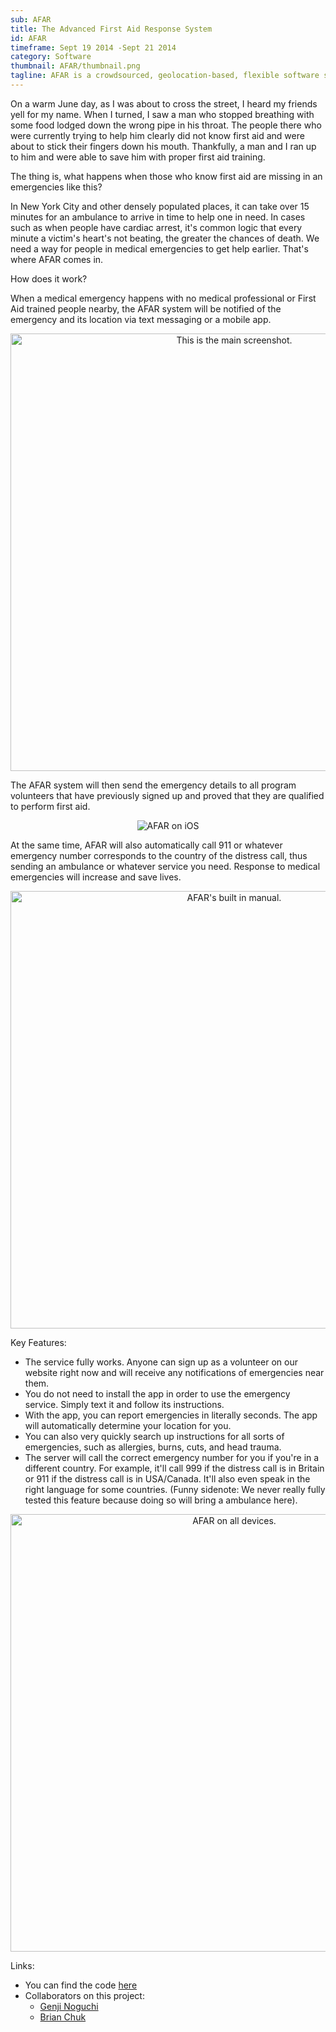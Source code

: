 ```yaml
---
sub: AFAR
title: The Advanced First Aid Response System
id: AFAR
timeframe: Sept 19 2014 -Sept 21 2014
category: Software
thumbnail: AFAR/thumbnail.png
tagline: AFAR is a crowdsourced, geolocation-based, flexible software solution designed to save lives in medical emergencies.
---
```


On a warm June day, as I was about to cross the street, I heard my friends yell for my name. When I turned, I saw a man who stopped breathing with some food lodged down the wrong pipe in his throat. The people there who were currently trying to help him clearly did not know first aid and were about to stick their fingers down his mouth. Thankfully, a man and I ran up to him and were able to save him with proper first aid training.

The thing is, what happens when those who know first aid are missing in an emergencies like this?

In New York City and other densely populated places, it can take over 15 minutes for an ambulance to arrive in time to help one in need. In cases such as when people have cardiac arrest, it's common logic that every minute a victim's heart's not beating, the greater the chances of death. We need a way for people in medical emergencies to get help earlier. That's where AFAR comes in.

How does it work?

When a medical emergency happens with no medical professional or First Aid trained people nearby, the AFAR system will be notified of the emergency and its location via text messaging or a mobile app.


<center>
	<img src="{{site.url}}/res/img/ventures/AFAR/AFARapp_main.png" height="700" alt="This is the main screenshot."/>
</center>


The AFAR system will then send the emergency details to all program volunteers that have previously signed up and proved that they are qualified to perform first aid.


<center>
	<img src="{{site.url}}/res/img/ventures/AFAR/AFARapp_ios.png" alt="AFAR on iOS">
</center>


At the same time, AFAR will also automatically call 911 or whatever emergency number corresponds to the country of the distress call, thus sending an ambulance or whatever service you need.
Response to medical emergencies will increase and save lives.

<center>
	<img src="{{site.url}}/res/img/ventures/AFAR/AFARapp_manual.png" height="700" alt="AFAR's built in manual."/>
</center>

Key Features:

* The service fully works. Anyone can sign up as a volunteer on our website right now and will receive any notifications of emergencies near them.
* You do not need to install the app in order to use the emergency service. Simply text it and follow its instructions. 
* With the app, you can report emergencies in literally seconds. The app will automatically determine your location for you. 
* You can also very quickly search up instructions for all sorts of emergencies, such as allergies, burns, cuts, and head trauma. 
* The server will call the correct emergency number for you if you're in a different country. For example, it'll call 999 if the distress call is in Britain or 911 if the distress call is in USA/Canada. It'll also even speak in the right language for some countries. (Funny sidenote: We never really fully tested this feature because doing so will bring a ambulance here).


<center>
	<img src="{{site.url}}/res/img/ventures/AFAR/AFARapp_all.png" height="700" alt="AFAR on all devices."/>
</center>


Links:

* You can find the code [here](https://github.com/afarsystem)
* Collaborators on this project:
	* [Genji Noguchi]("http://genjinoguchi.com")
	* [Brian Chuk]("http://devchuk.github.io")







